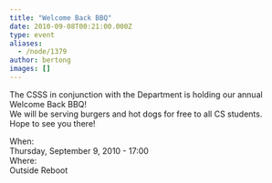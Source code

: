 ```yaml
---
title: "Welcome Back BBQ"
date: 2010-09-08T00:21:00.000Z
type: event
aliases:
  - /node/1379
author: bertong
images: []
---
```


<div class="field field-name-body field-type-text-with-summary field-label-hidden"><div class="field-items"><div class="field-item even"><p>The CSSS in conjunction with the Department is holding our annual Welcome Back BBQ!<br>
We will be serving burgers and hot dogs for free to all CS students.<br>
Hope to see you there!</p>
</div></div></div><div class="field field-name-field-dates field-type-datetime field-label-above"><div class="field-label">When:&#xA0;</div><div class="field-items"><div class="field-item even"><span class="date-display-single">Thursday, September 9, 2010 - 17:00</span></div></div></div><div class="field field-name-field-location field-type-text field-label-above"><div class="field-label">Where:&#xA0;</div><div class="field-items"><div class="field-item even">Outside Reboot</div></div></div>    <footer>
          </footer>